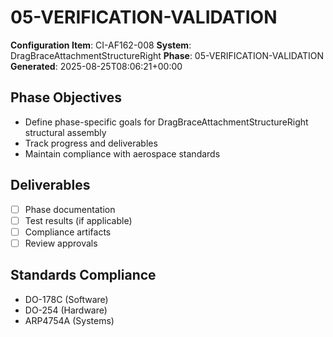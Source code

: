 # 05-VERIFICATION-VALIDATION

**Configuration Item**: CI-AF162-008
**System**: DragBraceAttachmentStructureRight
**Phase**: 05-VERIFICATION-VALIDATION
**Generated**: 2025-08-25T08:06:21+00:00

## Phase Objectives
- Define phase-specific goals for DragBraceAttachmentStructureRight structural assembly
- Track progress and deliverables
- Maintain compliance with aerospace standards

## Deliverables
- [ ] Phase documentation
- [ ] Test results (if applicable)
- [ ] Compliance artifacts
- [ ] Review approvals

## Standards Compliance
- DO-178C (Software)
- DO-254 (Hardware)
- ARP4754A (Systems)

